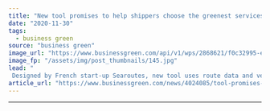 ```yaml
---
title: "New tool promises to help shippers choose the greenest services"
date: "2020-11-30"
tags: 
  - business green
source: "business green"
image_url: "https://www.businessgreen.com/api/v1/wps/2868621/f0c32995-ef78-4393-ac0d-5e07e6e803ac/3/fidelityseafarers-185x114.jpg"
image_fp: "/assets/img/post_thumbnails/145.jpg"
lead: "
 Designed by French start-up Searoutes, new tool uses route data and vessel characteristics to calculate CO2 emissions ..."
article_url: "https://www.businessgreen.com/news/4024085/tool-promises-help-shippers-choose-greenest-services"
---
```


---
